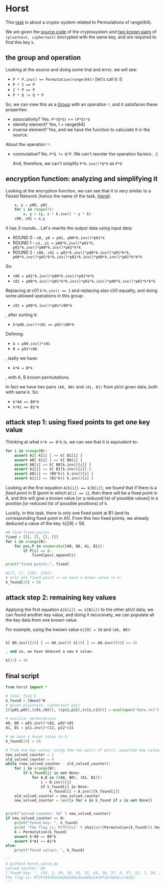 # Horst

This [task](horst_1413814aa07a564df58dd90f700b2afd.tgz) is about a crypto-system related to Permutations of range(64).

We are given the [source code](horst.py) of the cryptosystem and [two known pairs](data.txt) of `(plaintext, ciphertext)` encrypted with the same key, and are required to find this key `k`.


## the group and operation
Looking at the source and doing some trial and error, we will see:
* `P * P.inv() == Permutation(range(64))`  [let's call it: I]
* `P * I == P`
* `I * P == P`
* `P * Q != Q * P`

So, we can view this as a [Group](https://en.wikipedia.org/wiki/Group_(mathematics)#Definition) with an operation `*`, and it satisfaces these properties:
* associativity? Yes. `P*(Q*S)` == `(P*Q)*S`
* identity element? Yes, I = range(64)
* inverse element? Yes, and we have the function to calculate it in the source.

About the operation `*`:
* conmutative? No. `P*Q != Q*P`. We can't reorder the operation factors.. :(

    And, therefore, we can't simplify `P*k.inv()*Q*k` as `P*Q`



## encryption function: analyzing and simplifying it
Looking at the encryption function, we can see that it is very similar to a Feistel Network (hence the name of the task, [Horst](https://en.wikipedia.org/wiki/Horst_Feistel)).

```python
    x, y = p00, p01
    for i in range(3):
        x, y = (y, x * k.inv() * y * k)
    c00, c01 = x,y
```

It has 3 rounds... Let's rewrite the output data using input data:

* ROUND 0 - `x0, y0 = p01, p00*k.inv()*p01*k`
* ROUND 1 - `x1, y1 = p00*k.inv()*p01*k, p01*k.inv()*p00*k.inv()*p01*k*k`
* ROUND 2 - `c00, c01 = p01*k.inv()*p00*k.inv()*p01*k*k, p00*k.inv()*p01*k*k.inv()*p01*k.inv()*p00*k.inv()*p01*k*k*k`

So:
* `c00 = p01*k.inv()*p00*k.inv()*p01*k*k`
* `c01 = p00*k.inv()*p01*k*k.inv()*p01*k.inv()*p00*k.inv()*p01*k*k*k`

Replacing at c01 `k*k.inv() == I` and replacing also c00 equality, and doing some allowed operations in this group:  
* `c01 = p00*k.inv()*p01*c00*k`

, after sorting it:  
* `k*p00.inv()*c01 == p01*c00*k`

Defining:
* `A = p00.inv()*c01`
* `B = p01*c00`

, lastly we have:
* `k*A = B*k`

, with A, B known permutations.

In fact we have two pairs `(A0, B0)` and `(A1, B1)` from pt/ct given data, both with same k. So:
* `k*A0 == B0*k`
* `k*A1 == B1*k`

## attack step 1: using fixed points to get one key value

Thinking at what `k*A == B*k` is, we can see that it is equivalent to:
```python
for i in xrange(N):
    assert A1[ k[i] ] == k[ B1[i] ]
    assert A0[ k[i] ] == k[ B0[i] ]
    assert A0[i] == k[ B0[k.inv()[i]] ]
    assert A1[i] == k[ B1[k.inv()[i]] ]
    assert A0[i] == (B0*k)[ k.inv()[i] ]
    assert A1[i] == (B1*k)[ k.inv()[i] ]
```

Looking at the first equation `A[k[i]] == k[B[i]]`, we found that if there is a _fixed point_ in B (point in which `B[i] == i`),
then there will be a fixed point in A, and this will give a known value [or a reduced list of possible values] in a position
[or reduced list of possible positions] of k.

Luckily, in this task, there is only one fixed point at B1 (and its corresponding fixed point in A1).
From this two fixed points, we already deduced a value of the key: k[29] = 58.

```python
## find fixed_points
fixed = [[], [], [], []]
for i in xrange(N):
    for pos,P in enumerate([A0, B0, A1, B1]):
        if P[i] == i:
            fixed[pos].append(i)

print("fixed points:", fixed)

#[[], [], [58], [29]]
# only one fixed point => we have a known value in k:
k_found[29] = 58
```

## attack step 2: remaining key values

Applying the first equation `A[k[i]] == k[B[i]]` to the other pt/ct data, we can found another key value,
and doing it recursively, we can populate all the key data from one known value.

For example, using the kwown value `k[29] = 58` and `(A0, B0)`:
```python

k[ B0.inv()[29] ] == A0.inv()[ k[29] ] == A0.inv()[58] == 40

, and so, we have deduced a new k value:

k[17] = 40

```


## final script
    
```python
from horst import *

# task: find k
k_found = [None]*N
# given plaintext, ciphertext pair
[((p01,p02),(c01,c02)), ((p11,p12),(c11,c12))] = eval(open("data.txt").read())

# auxiliar permutations
A0, B0 = p01.inv()*c02, p02*c01
A1, B1 = p11.inv()*c12, p12*c11

# we have a known value in k:
k_found[29] = 58

# from one key value, using the two pairs of pt/ct, populate key values
new_solved_counter = 1
old_solved_counter = 0
while (new_solved_counter - old_solved_counter):
    for j in xrange(N):
        if k_found[j] is not None:
            for A,B in [(A0, B0), (A1, B1)]:
                i = B.inv()[j]
                if k_found[i] is None:
                    k_found[i] = A.inv()[k_found[j]]
    old_solved_counter = new_solved_counter
    new_solved_counter = len([x for x in k_found if x is not None])


print("solved counter: %d" % new_solved_counter)
if new_solved_counter == N:
    print("found key: ", k_found)
    print "The flag is: PCTF{%s}" % sha1(str(Permutation(k_found))).hexdigest()
    k = Permutation(k_found)
    assert k*A0 == B0*k
    assert k*A1 == B1*k
else:
    print("found values: ", k_found)

'''
$ python2 horst_solve.py    
solved counter: 64
('found key: ', [59, 2, 50, 29, 55, 15, 43, 30, 27, 6, 57, 22, 7, 26, 3, 35, 24, 40, 53, 46, 49, 10, 16, 12, 41, 47, 60, 11, 51, 58, 4, 1, 56, 28, 52, 19, 39, 9, 33, 36, 37, 63, 14, 0, 61, 13, 25, 17, 8, 54, 44, 34, 18, 23, 48, 62, 32, 42, 20, 45, 31, 5, 38, 21])
The flag is: PCTF{69f4153d282560cdaab05e14c9f1b7e0a5cc74d1}
'''
```
